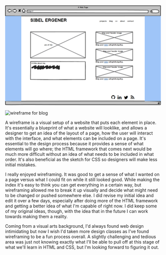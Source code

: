 ![wireframe for index](/week-2/imgs/wireframe-index.png "Index wireframe")

![wireframe for blog](/week-2/imgs/wireframe-blog.png "Blog wireframe")

A wireframe is a visual setup of a website that puts each element in place. It's essentially a blueprint of what a website will looklike, and allows a designer to get an idea of the layout of a page, how the user will interact with the interface, and what elements can be included on a page. It's essential to the design process because it provides a sense of what elements will go where; the HTML framework that comes next would be much more difficult without an idea of what needs to be included in what order. It's also beneficial as the sketch for CSS so designers will make less initial mistakes.

I really enjoyed wireframing. It was good to get a sense of what I wanted on a page versus what I could fit on while it still looked good. While making the index it's easy to think you can get everything in a certain way, but wireframing allowed me to break it up visually and decide what might need to be changed or pushed somewhere else. I did revise my initial idea and edit it over a few days, especially after doing more of the HTML framework and getting a better idea of what I'm capable of right now. I did keep some of my original ideas, though, with the idea that in the future I can work towards making them a reality.

Coming from a visual arts background, I'd always found web design intimidating but now I wish I'd taken more design classes as I've found wireframing to be a fun process overall. A slightly challenging and tedious area was just not knowing exactly what I'll be able to pull off at this stage of what we'll learn in HTML and CSS, but I'm looking forward to figuring it out.

